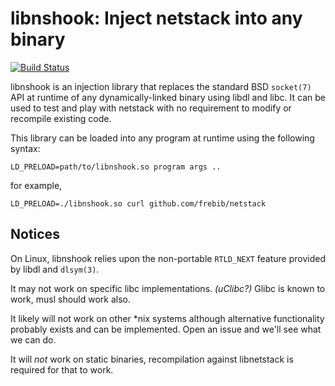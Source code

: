 # libnshook: Inject netstack into any binary
[![Build Status](https://drone.adam-ant.co.uk/api/badges/frebib/netd/status.svg)](https://drone.adam-ant.co.uk/frebib/netd)

libnshook is an injection library that replaces the standard BSD `socket(7)` API at runtime of any dynamically-linked binary using libdl and libc.
It can be used to test and play with netstack with no requirement to modify or recompile existing code.

This library can be loaded into any program at runtime using the following syntax:

```shell
LD_PRELOAD=path/to/libnshook.so program args ..
```

for example,
```shell
LD_PRELOAD=./libnshook.so curl github.com/frebib/netstack
```


## Notices

On Linux, libnshook relies upon the non-portable `RTLD_NEXT` feature provided by libdl and `dlsym(3)`.

It may not work on specific libc implementations. _(uClibc?)_ Glibc is known to work, musl should work also.

It likely will not work on other *nix systems although alternative functionality probably exists and can be implemented. Open an issue and we'll see what we can do.

It will _not_ work on static binaries, recompilation against libnetstack is required for that to work.

